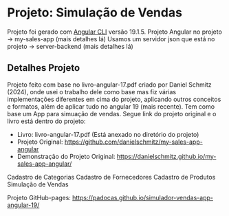 # Projeto: Simulação de Vendas

Projeto foi gerado com [Angular CLI](https://github.com/angular/angular-cli) versão 19.1.5.
Projeto Angular no projeto -> my-sales-app (mais detalhes lá)
Usamos um servidor json que está no projeto -> server-backend (mais detalhes lá)

## Detalhes Projeto
Projeto feito com base no livro-angular-17.pdf criado por Daniel Schmitz (2024), onde usei o trabalho dele como base mas fiz várias implementações diferentes em cima do projeto, aplicando outros conceitos e formatos, além de aplicar tudo no angular 19 (mais recente).
Tem como base um App para simuação de vendas. 
Segue link do projeto original e o livro está dentro do projeto:
* Livro: livro-angular-17.pdf (Está anexado no diretório do projeto)
* Projeto Original: https://github.com/danielschmitz/my-sales-app-angular
* Demonstração do Projeto Original: https://danielschmitz.github.io/my-sales-app-angular/

Cadastro de Categorias
Cadastro de Fornecedores
Cadastro de Produtos
Simulação de Vendas

Projeto GitHub-pages: https://padocas.github.io/simulador-vendas-app-angular-19/
